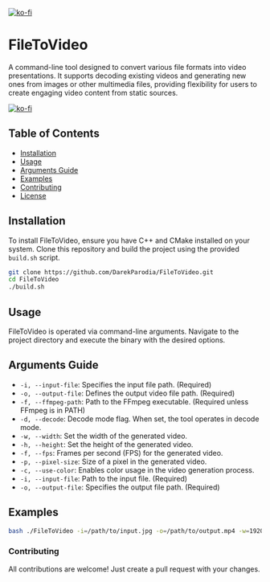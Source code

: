 [![ko-fi](https://ko-fi.com/img/githubbutton_sm.svg)](https://ko-fi.com/E1E8P5UQA)

# FileToVideo

A command-line tool designed to convert various file formats into video presentations. It supports decoding existing videos and generating new ones from images or other multimedia files, providing flexibility for users to create engaging video content from static sources.

[![ko-fi](https://ko-fi.com/img/githubbutton_sm.svg)](https://ko-fi.com/E1E8P5UQA)

## Table of Contents

- [Installation](#installation)
- [Usage](#usage)
- [Arguments Guide](#arguments-guide)
- [Examples](#examples)
- [Contributing](#contributing)
- [License](#license)

## Installation

To install FileToVideo, ensure you have C++ and CMake installed on your system. Clone this repository and build the project using the provided `build.sh` script.

```bash
git clone https://github.com/DarekParodia/FileToVideo.git
cd FileToVideo
./build.sh
```

## Usage

FileToVideo is operated via command-line arguments. Navigate to the project directory and execute the binary with the desired options.

## Arguments Guide

- `-i, --input-file`: Specifies the input file path. (Required)
- `-o, --output-file`: Defines the output video file path. (Required)
- `-f, --ffmpeg-path`: Path to the FFmpeg executable. (Required unless FFmpeg is in PATH)
- `-d, --decode`: Decode mode flag. When set, the tool operates in decode mode.
- `-w, --width`: Set the width of the generated video.
- `-h, --height`: Set the height of the generated video.
- `-f, --fps`: Frames per second (FPS) for the generated video.
- `-p, --pixel-size`: Size of a pixel in the generated video.
- `-c, --use-color`: Enables color usage in the video generation process.
- `-i, --input-file`: Path to the input file. (Required)
- `-o, --output-file`: Specifies the output file path. (Required)

## Examples

```bash
bash ./FileToVideo -i=/path/to/input.jpg -o=/path/to/output.mp4 -w=1920 -h=1080 -f=30
```

### Contributing

All contributions are welcome! Just create a pull request with your changes.
